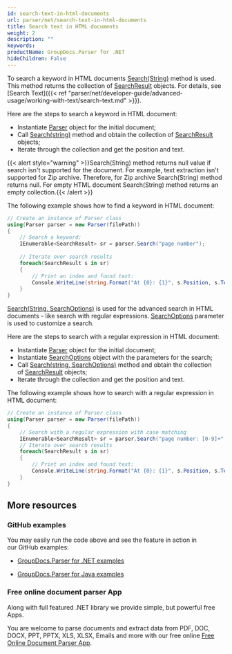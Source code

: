 ```yaml
---
id: search-text-in-html-documents
url: parser/net/search-text-in-html-documents
title: Search text in HTML documents
weight: 2
description: ""
keywords: 
productName: GroupDocs.Parser for .NET
hideChildren: False
---
```

To search a keyword in HTML documents [Search(String)](https://apireference.groupdocs.com/net/parser/groupdocs.parser/parser/methods/search) method is used. This method returns the collection of [SearchResult](https://apireference.groupdocs.com/net/parser/groupdocs.parser.data/searchresult) objects. For details, see [Search Text]({{< ref "parser/net/developer-guide/advanced-usage/working-with-text/search-text.md" >}}).

Here are the steps to search a keyword in HTML document:

*   Instantiate [Parser](https://apireference.groupdocs.com/net/parser/groupdocs.parser/parser) object for the initial document;
*   Call [Search(string)](https://apireference.groupdocs.com/net/parser/groupdocs.parser/parser/methods/search) method and obtain the collection of [SearchResult](https://apireference.groupdocs.com/net/parser/groupdocs.parser.data/searchresult) objects;
*   Iterate through the collection and get the position and text.

{{< alert style="warning" >}}Search(String) method returns null value if search isn't supported for the document. For example, text extraction isn't supported for Zip archive. Therefore, for Zip archive Search(String) method returns null. For empty HTML document Search(String) method returns an empty collection.{{< /alert >}}

The following example shows how to find a keyword in HTML document:

```csharp
// Create an instance of Parser class
using(Parser parser = new Parser(filePath))
{
    // Search a keyword:
    IEnumerable<SearchResult> sr = parser.Search("page number");
   
    // Iterate over search results
    foreach(SearchResult s in sr)
    {
        // Print an index and found text:
        Console.WriteLine(string.Format("At {0}: {1}", s.Position, s.Text));
    }
}
```

[Search(String, SearchOptions)](https://apireference.groupdocs.com/net/parser/groupdocs.parser.parser/search/methods/1) is used for the advanced search in HTML documents - like search with regular expressions. [SearchOptions](https://apireference.groupdocs.com/net/parser/groupdocs.parser.options/searchoptions) parameter is used to customize a search.

Here are the steps to search with a regular expression in HTML document:

*   Instantiate [Parser](https://apireference.groupdocs.com/net/parser/groupdocs.parser/parser) object for the initial document;
*   Instantiate [SearchOptions](https://apireference.groupdocs.com/net/parser/groupdocs.parser.options/searchoptions) object with the parameters for the search;
*   Call [Search(string, SearchOptions)](https://apireference.groupdocs.com/net/parser/groupdocs.parser.parser/search/methods/1) method and obtain the collection of [SearchResult](https://apireference.groupdocs.com/net/parser/groupdocs.parser.data/searchresult) objects;
*   Iterate through the collection and get the position and text.

The following example shows how to search with a regular expression in HTML document:

```csharp
// Create an instance of Parser class
using(Parser parser = new Parser(filePath))
{
    // Search with a regular expression with case matching
    IEnumerable<SearchResult> sr = parser.Search("page number: [0-9]+", new SearchOptions(true, false, true));
    // Iterate over search results
    foreach(SearchResult s in sr)
    {
        // Print an index and found text:
        Console.WriteLine(string.Format("At {0}: {1}", s.Position, s.Text));
    }
}
```

## More resources

### GitHub examples

You may easily run the code above and see the feature in action in our GitHub examples:

*   [GroupDocs.Parser for .NET examples](https://github.com/groupdocs-parser/GroupDocs.Parser-for-.NET)
    
*   [GroupDocs.Parser for Java examples](https://github.com/groupdocs-parser/GroupDocs.Parser-for-Java)
    

### Free online document parser App

Along with full featured .NET library we provide simple, but powerful free Apps.

You are welcome to parse documents and extract data from PDF, DOC, DOCX, PPT, PPTX, XLS, XLSX, Emails and more with our free online [Free Online Document Parser App](https://products.groupdocs.app/parser).
